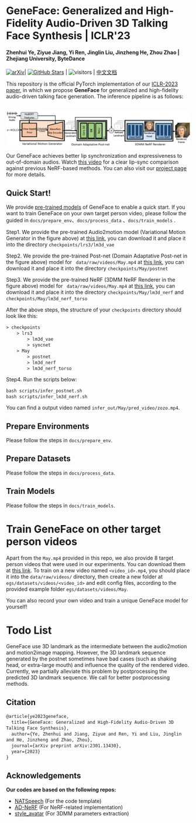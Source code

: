 # GeneFace: Generalized and High-Fidelity Audio-Driven 3D Talking Face Synthesis | ICLR'23

#### Zhenhui Ye, Ziyue Jiang, Yi Ren, Jinglin Liu, Jinzheng He, Zhou Zhao | Zhejiang University, ByteDance

[![arXiv](https://img.shields.io/badge/arXiv-Paper-%3CCOLOR%3E.svg)](https://arxiv.org/abs/2301.13430)| [![GitHub Stars](https://img.shields.io/github/stars/yerfor/GeneFace)](https://github.com/yerfor/SyntaSpeech) | ![visitors](https://visitor-badge.glitch.me/badge?page_id=yerfor/GeneFace) | [中文文档](README-zh.md)

This repository is the official PyTorch implementation of our [ICLR-2023 paper](https://arxiv.org/abs/2301.13430)\, in which we propose **GeneFace** for generalized and high-fidelity audio-driven talking face generation. The inference pipeline is as follows:

<p align="center">
    <br>
    <img src="assets/GeneFace.png" width="1000"/>
    <br>
</p>

Our GeneFace achieves better lip synchronization and expressiveness to out-of-domain audios. Watch [this video](https://geneface.github.io/GeneFace/example_show_improvement.mp4) for a clear lip-sync comparison against previous NeRF-based methods. You can also visit our [project page](https://geneface.github.io/) for more details.

## Quick Start!

We provide [pre-trained models](https://drive.google.com/drive/folders/1L87ZuvC3BOPdWZ7fALdUKYcIt4pWXtDz?usp=share_link) of GeneFace to enable a quick start. If you want to train GeneFace on your own target person video, please follow the guided in `docs/prepare_env`、`docs/process_data` 、`docs/train_models` .

Step1. We provide the pre-trained Audio2motion model (Variational Motion Generator in the figure above) at [this link](https://drive.google.com/drive/folders/1qsYYWmyiDnf0v5AAF9EplAaoO6DLxjFd?usp=share_link), you can download it and place it into the directory `checkpoints/lrs3/lm3d_vae`

Step2. We provide the pre-trained Post-net (Domain Adaptative Post-net in the figure above) model for ` data/raw/videos/May.mp4` at [this link](https://drive.google.com/drive/folders/1prLZYmyiMoCeuaBYdTJwFArQbHb_70O5?usp=share_link), you can download it and place it into the directory  `checkpoints/May/postnet`

Step3. We provide the pre-trained NeRF (3DMM NeRF Renderer in the figure above) model for ` data/raw/videos/May.mp4` at [this link](https://drive.google.com/drive/folders/1k-uk3Vya1esqozTM_PjntfYGXnqv7VCs?usp=share_link), you can download it and place it into the directory  `checkpoints/May/lm3d_nerf` and `checkpoints/May/lm3d_nerf_torso`

After the above steps, the structure of your `checkpoints` directory should look like this:

```
> checkpoints
    > lrs3
        > lm3d_vae
        > syncnet
    > May
        > postnet
        > lm3d_nerf
        > lm3d_nerf_torso
```

Step4. Run the scripts below:

```
bash scripts/infer_postnet.sh
bash scripts/infer_lm3d_nerf.sh
```

You can find a output video named `infer_out/May/pred_video/zozo.mp4`.

## Prepare Environments

Please follow the steps in `docs/prepare_env`.

## Prepare Datasets

Please follow the steps in `docs/process_data`.

## Train Models

Please follow the steps in `docs/train_models`.

# Train GeneFace on other target person videos

Apart from the `May.mp4` provided in this repo, we also provide 8 target person videos that were used in our experiments. You can download them at [this link](https://drive.google.com/drive/folders/1FwQoBd1ZrBJMrJE3ZzlNhK8xAe1OYGjX?usp=share_link). To train on a new video named `<video_id>.mp4`, you should place it into the `data/raw/videos/` directory, then create a new folder at `egs/datasets/videos/<video_id>` and edit config files, according to the provided example folder `egs/datasets/videos/May`.

You can also record your own video and train a unique GeneFace model for yourself!

# Todo List

GeneFace use 3D landmark as the intermediate between the audio2motion and motion2image mapping. However, the 3D landmark sequence generated by the postnet sometimes have bad cases (such as shaking head, or extra-large mouth) and influence the quality of the rendered video. Currently, we partially alleviate this problem by postprocessing the predicted 3D landmark sequence. We call for better postprocessing methods.

## Citation

```
@article{ye2023geneface,
  title={GeneFace: Generalized and High-Fidelity Audio-Driven 3D Talking Face Synthesis},
  author={Ye, Zhenhui and Jiang, Ziyue and Ren, Yi and Liu, Jinglin and He, Jinzheng and Zhao, Zhou},
  journal={arXiv preprint arXiv:2301.13430},
  year={2023}
}
```

## Acknowledgements

**Our codes are based on the following repos:**

* [NATSpeech](https://github.com/NATSpeech/NATSpeech) (For the code template)
* [AD-NeRF](https://github.com/YudongGuo/AD-NeRF) (For NeRF-related implementation)
* [style_avatar](https://github.com/wuhaozhe/style_avatar) (For 3DMM parameters extraction)
